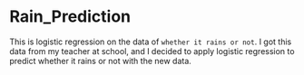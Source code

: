 # Rain_Prediction
This is logistic regression on the data of `whether it rains or not`. I got this data from my teacher at school, and I decided to apply logistic regression to predict whether it rains or not with the new data.


